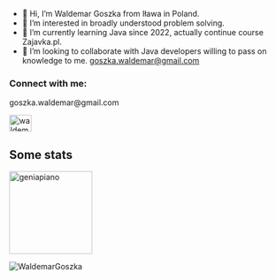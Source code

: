 - 👋 Hi, I’m Waldemar Goszka from Iława in Poland.
- 👀 I’m interested in broadly understood problem solving. 
- 🌱 I’m currently learning Java since 2022, actually continue course Zajavka.pl.
- 💞️ I’m looking to collaborate with Java developers willing to pass on knowledge to me.
  goszka.waldemar@gmail.com

<h3 align="left">Connect with me:</h3>
<p>goszka.waldemar@gmail.com</p>
<p align="left">
<a href="https://linkedin.com/in/waldemar-goszka-4b5ba523b" target="blank"><img align="center" src="https://raw.githubusercontent.com/rahuldkjain/github-profile-readme-generator/master/src/images/icons/Social/linked-in-alt.svg" alt="waldemar-goszka-4b5ba523b" height="30" width="40" /></a>


## Some stats
<span>
<img  height="150px" src="https://github-readme-stats.vercel.app/api/top-langs?username=WaldemarGoszka&show_icons=true&locale=en&layout=compact&theme=transparent" alt="geniapiano" /> 
</span>
<p align="left"> <img src="https://komarev.com/ghpvc/?username=WaldemarGoszka&label=Profile%20views&color=0e75b6&style=flat" alt="WaldemarGoszka" /> </p>

